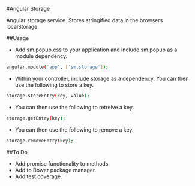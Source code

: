 #Angular Storage

Angular storage service. Stores stringified data in the browsers localStorage.  

##Usage

- Add sm.popup.css to your application and include sm.popup as a module dependency.
```bash
angular.module('app', ['sm.storage']);
``` 

- Within your controller, include storage as a dependency. You can then use the following to store a key.
```bash
storage.storeEntry(key, value);
``` 

- You can then use the following to retreive a key.
```bash
storage.getEntry(key);
``` 

- You can then use the following to remove a key.
```bash
storage.removeEntry(key);
``` 

##To Do

- Add promise functionality to methods.
- Add to Bower package manager.
- Add test coverage.